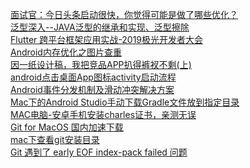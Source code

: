 [面试官：今日头条启动很快，你觉得可能是做了哪些优化？](https://juejin.im/post/5d95f4a4f265da5b8f10714b)<br>
[泛型深入--JAVA泛型的继承和实现、泛型擦除](https://www.cnblogs.com/lihaoyang/p/7104293.html)<br>
[Flutter 跨平台框架应用实战-2019极光开发者大会](https://juejin.im/post/5dac428af265da5ba838f476)<br>
[Android内存优化之图片查重](https://blog.csdn.net/cicilover/article/details/90296527)<br>
[因一纸设计稿，我把竞品APP扒得裤衩不剩(上)](https://juejin.im/post/5dc407516fb9a04ab462a166)<br>
[android点击桌面App图标activity启动流程](https://www.cnblogs.com/mingfeng002/p/10330995.html)<br>
[Android事件分发机制及滑动冲突解决方案](https://www.jianshu.com/p/d82f426ba8f7)<br>
[Mac下的Android Studio手动下载Gradle文件放到指定目录](https://blog.csdn.net/u011046452/article/details/107529346)<br>
[MAC电脑-安卓手机安装charles证书，亲测无误](https://www.jianshu.com/p/980a4a4e3007?utm_campaign=maleskine&utm_content=note&utm_medium=seo_notes&utm_source=recommendation)<br>
[Git for MacOS 国内加速下载](https://www.newbe.pro/Mirrors/Mirrors-Git-For-MacOS/)<br>
[mac下查看git安装目录](https://blog.csdn.net/kezheng210/article/details/60746340/)<br>
[Git 遇到了 early EOF index-pack failed 问题](https://www.cnblogs.com/lxwphp/p/11064336.html)
